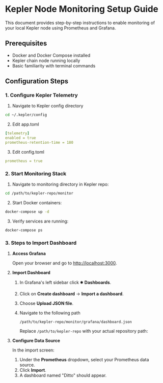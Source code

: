 # Kepler Node Monitoring Setup Guide

This document provides step-by-step instructions to enable monitoring of your local Kepler node using Prometheus and Grafana.

## Prerequisites
- Docker and Docker Compose installed
- Kepler chain node running locally
- Basic familiarity with terminal commands

## Configuration Steps

### 1. Configure Kepler Telemetry
1. Navigate to Kepler config directory
```bash
cd ~/.kepler/config
```
2. Edit app.toml
```yml
[telemetry]
enabled = true
prometheus-retention-time = 180  
```
3. Edit config.toml
```yml
prometheus = true 
```

### 2. Start Monitoring Stack
1. Navigate to monitoring directory in Kepler repo:
```bash
cd /path/to/kepler-repo/monitor
```
2. Start Docker containers:
```bash
docker-compose up -d
```
3. Verify services are running:
```bash
docker-compose ps
```

### 3. Steps to Import Dashboard

1. **Access Grafana**

   Open your browser and go to [http://localhost:3000](http://localhost:3000).

2. **Import Dashboard**
   1. In Grafana's left sidebar click 🟌 **Dashboards**.
   2. Click on **Create dashboard** → **Import a dashboard**.
   3. Choose **Upload JSON file**.
   4. Navigate to the following path

      ```
      /path/to/kepler-repo/monitor/grafana/dashboard.json
      ```
      Replace `/path/to/kepler-repo` with your actual repository path:

3. **Configure Data Source**
   
   In the import screen:
     1. Under the **Prometheus** dropdown, select your Prometheus data source.
     2. Click **Import**.
     3. A dashboard named "Ditto" should appear.
